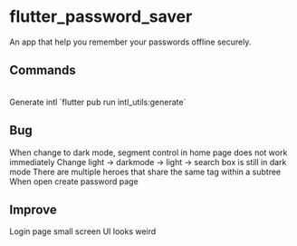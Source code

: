 # flutter_password_saver
An app that help you remember your passwords offline securely.

## Commands
<br>
Generate intl 
`flutter pub run intl_utils:generate`
<br>


## Bug

When change to dark mode, segment control in home page does not work immediately
Change light -> darkmode -> light -> search box is still in dark mode
There are multiple heroes that share the same tag within a subtree When open create password page

## Improve

Login page small screen UI looks weird